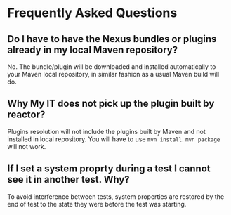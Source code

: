 Frequently Asked Questions
==========================

Do I have to have the Nexus bundles or plugins already in my local Maven repository?
------------------------------------------------------------------------------------

No. The bundle/plugin will be downloaded and installed automatically to your Maven local repository, in similar fashion as a usual Maven build will do.

Why My IT does not pick up the plugin built by reactor?
-------------------------------------------------------

Plugins resolution will not include the plugins built by Maven and not installed in local repository. You will have to use `mvn install`. `mvn package` will not work.

If I set a system proprty during a test I cannot see it in another test. Why?
-----------------------------------------------------------------------------

To avoid interference between tests, system properties are restored by the end of test to the state they were before the test was starting.

